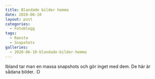 ```yaml
---
title: Blandade bilder hemma
date: 2020-06-10
layout: post
categories:
  - Fotoblogg
tags:
  - Ransta
  - Snapshots
galleries:
  - 2020-06-10-blandade-bilder-hemma
---
```


Ibland tar man en massa snapshots och gör inget med dem. De här är sådana bilder. :D
